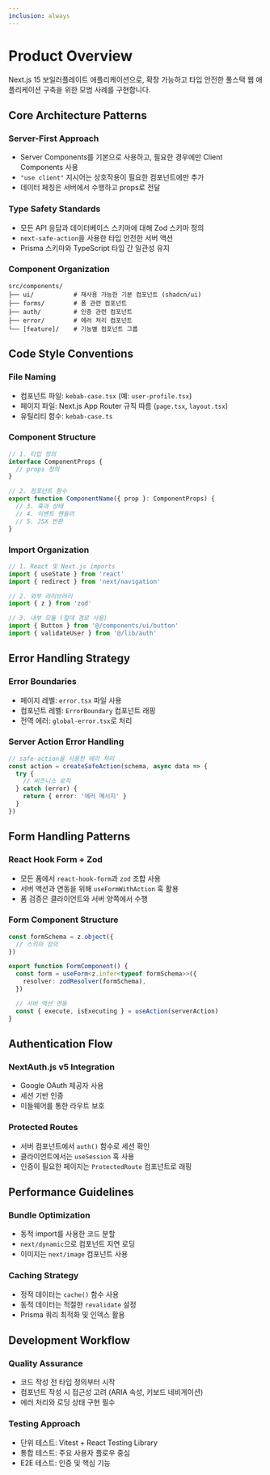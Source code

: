 ```yaml
---
inclusion: always
---
```


# Product Overview

Next.js 15 보일러플레이트 애플리케이션으로, 확장 가능하고 타입 안전한 풀스택 웹 애플리케이션 구축을
위한 모범 사례를 구현합니다.

## Core Architecture Patterns

### Server-First Approach

- Server Components를 기본으로 사용하고, 필요한 경우에만 Client Components 사용
- `"use client"` 지시어는 상호작용이 필요한 컴포넌트에만 추가
- 데이터 페칭은 서버에서 수행하고 props로 전달

### Type Safety Standards

- 모든 API 응답과 데이터베이스 스키마에 대해 Zod 스키마 정의
- `next-safe-action`을 사용한 타입 안전한 서버 액션
- Prisma 스키마와 TypeScript 타입 간 일관성 유지

### Component Organization

```
src/components/
├── ui/           # 재사용 가능한 기본 컴포넌트 (shadcn/ui)
├── forms/        # 폼 관련 컴포넌트
├── auth/         # 인증 관련 컴포넌트
├── error/        # 에러 처리 컴포넌트
└── [feature]/    # 기능별 컴포넌트 그룹
```

## Code Style Conventions

### File Naming

- 컴포넌트 파일: `kebab-case.tsx` (예: `user-profile.tsx`)
- 페이지 파일: Next.js App Router 규칙 따름 (`page.tsx`, `layout.tsx`)
- 유틸리티 함수: `kebab-case.ts`

### Component Structure

```typescript
// 1. 타입 정의
interface ComponentProps {
  // props 정의
}

// 2. 컴포넌트 함수
export function ComponentName({ prop }: ComponentProps) {
  // 3. 훅과 상태
  // 4. 이벤트 핸들러
  // 5. JSX 반환
}
```

### Import Organization

```typescript
// 1. React 및 Next.js imports
import { useState } from 'react'
import { redirect } from 'next/navigation'

// 2. 외부 라이브러리
import { z } from 'zod'

// 3. 내부 모듈 (절대 경로 사용)
import { Button } from '@/components/ui/button'
import { validateUser } from '@/lib/auth'
```

## Error Handling Strategy

### Error Boundaries

- 페이지 레벨: `error.tsx` 파일 사용
- 컴포넌트 레벨: `ErrorBoundary` 컴포넌트 래핑
- 전역 에러: `global-error.tsx`로 처리

### Server Action Error Handling

```typescript
// safe-action을 사용한 에러 처리
const action = createSafeAction(schema, async data => {
  try {
    // 비즈니스 로직
  } catch (error) {
    return { error: '에러 메시지' }
  }
})
```

## Form Handling Patterns

### React Hook Form + Zod

- 모든 폼에서 `react-hook-form`과 `zod` 조합 사용
- 서버 액션과 연동을 위해 `useFormWithAction` 훅 활용
- 폼 검증은 클라이언트와 서버 양쪽에서 수행

### Form Component Structure

```typescript
const formSchema = z.object({
  // 스키마 정의
})

export function FormComponent() {
  const form = useForm<z.infer<typeof formSchema>>({
    resolver: zodResolver(formSchema),
  })

  // 서버 액션 연동
  const { execute, isExecuting } = useAction(serverAction)
}
```

## Authentication Flow

### NextAuth.js v5 Integration

- Google OAuth 제공자 사용
- 세션 기반 인증
- 미들웨어를 통한 라우트 보호

### Protected Routes

- 서버 컴포넌트에서 `auth()` 함수로 세션 확인
- 클라이언트에서는 `useSession` 훅 사용
- 인증이 필요한 페이지는 `ProtectedRoute` 컴포넌트로 래핑

## Performance Guidelines

### Bundle Optimization

- 동적 import를 사용한 코드 분할
- `next/dynamic`으로 컴포넌트 지연 로딩
- 이미지는 `next/image` 컴포넌트 사용

### Caching Strategy

- 정적 데이터는 `cache()` 함수 사용
- 동적 데이터는 적절한 `revalidate` 설정
- Prisma 쿼리 최적화 및 인덱스 활용

## Development Workflow

### Quality Assurance

- 코드 작성 전 타입 정의부터 시작
- 컴포넌트 작성 시 접근성 고려 (ARIA 속성, 키보드 네비게이션)
- 에러 처리와 로딩 상태 구현 필수

### Testing Approach

- 단위 테스트: Vitest + React Testing Library
- 통합 테스트: 주요 사용자 플로우 중심
- E2E 테스트: 인증 및 핵심 기능
